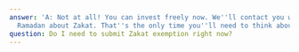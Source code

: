 ```yaml
---
answer: 'A: Not at all! You can invest freely now. We''ll contact you weeks before
  Ramadan about Zakat. That''s the only time you''ll need to think about exemptions.'
question: Do I need to submit Zakat exemption right now?
---
```


